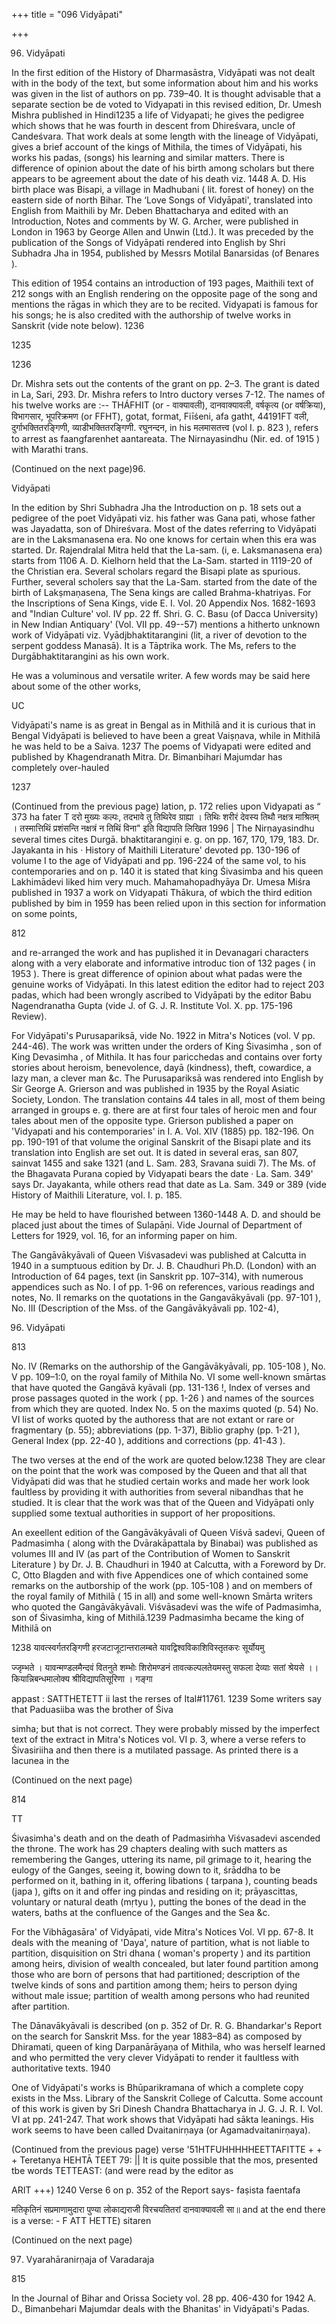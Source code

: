 +++
title = "096 Vidyāpati"

+++

96. Vidyāpati 

In the first edition of the History of Dharmasāstra, Vidyāpati was not dealt with in the body of the text, but some information about him and his works was given in the list of authors on pp. 739–40. It is thought advisable that a separate section be de voted to Vidyapati in this revised edition, Dr. Umesh Mishra published in Hindi1235 a life of Vidyapati; he gives the pedigree which shows that he was fourth in descent from Dhireśvara, uncle of Candeśvara. That work deals at some length with the lineage of Vidyāpati, gives a brief account of the kings of Mithila, the times of Vidyāpati, his works his padas, (songs) his learning and similar matters. There is difference of opinion about the date of his birth among scholars but there appears to be agreement about the date of his death viz. 1448 A. D. His birth place was Bisapi, a village in Madhubani ( lit. forest of honey) on the eastern side of north Bihar. The ‘Love Songs of Vidyāpati', translated into English from Maithili by Mr. Deben Bhattacharya and edited with an Introduction, Notes and comments by W. G. Archer, were published in London in 1963 by George Allen and Unwin (Ltd.). It was preceded by the publication of the Songs of Vidyāpati rendered into English by Shri Subhadra Jha in 1954, published by Messrs Motilal Banarsidas (of Benares ). 

This edition of 1954 contains an introduction of 193 pages, Maithili text of 212 songs with an English rendering on the opposite page of the song and mentions the rāgas in which they are to be recited. Vidyapati is famous for his songs; he is also credited with the authorship of twelve works in Sanskrit (vide note below). 1236 

1235 

1236 

Dr. Mishra sets out the contents of the grant on pp. 2–3. The grant is dated in La, Sari, 293. Dr. Mishra refers to Intro ductory verses 7-12. The names of his twelve works are :-- THÁFHIT (or - वाक्यावली), दानवाक्यावली, वर्षकृत्य (or वर्षक्रिया), विभागसार, भूपरिक्रमण (or FFHT), gotat, format, Fiīśeni, afa gatht, 44191FT वली, दुर्गाभक्तितरङ्गिणी, व्याडीभक्तितरङ्गिणी. रघुनन्दन, in his मलमासतत्त्व (vol I. p. 823 ), refers to arrest as faangfarenhet aantareata. The Nirnayasindhu (Nir. ed. of 1915 ) with Marathi trans. 

(Continued on the next page)96. 

Vidyāpati 

In the edition by Shri Subhadra Jha the Introduction on p. 18 sets out a pedigree of the poet Vidyāpati viz. his father was Gana pati, whose father was Jayadatta, son of Dhireśvara. Most of the dates referring to Vidyāpati are in the Laksmanasena era. No one knows for certain when this era was started. Dr. Rajendralal Mitra held that the La-sam. (i, e. Laksmanasena era) starts from 1106 A. D. Kielhorn held that the La-Sam. started in 1119-20 of the Christian era. Several scholars regard the Bisapi plate as spurious. Further, several scholers say that the La-Sam. started from the date of the birth of Lakṣmaṇasena, The Sena kings are called Brahma-khatriyas. For the Inscriptions of Sena Kings, vide E. I. Vol. 20 Appendix Nos. 1682-1693 and "Indian Culture' vol. IV pp. 22 ff. Shri. G. C. Basu (of Dacca University) in New Indian Antiquary' (Vol. VII pp. 49--57) mentions a hitherto unknown work of Vidyāpati viz. Vyādjbhaktitarangini (lit, a river of devotion to the serpent goddess Manasā). It is a Tāptrika work. The Ms, refers to the Durgābhaktitarangini as his own work. 

He was a voluminous and versatile writer. A few words may be said here about some of the other works, 

UC 

Vidyāpati's name is as great in Bengal as in Mithilā and it is curious that in Bengal Vidyāpati is believed to have been a great Vaiṣṇava, while in Mithilā he was held to be a Saiva. 1237 The poems of Vidyapati were edited and published by Khagendranath Mitra. Dr. Bimanbihari Majumdar has completely over-hauled 

1237 

(Continued from the previous page) lation, p. 172 relies upon Vidyapati as “ 373 ha fater T दरो मुख्यः कल्पः, तदभावे तु तिथिरेव ग्राह्या । तिथिः शरीरं देवस्य तिथौ नक्षत्र माश्रितम् । तस्मात्तिथिं प्रशंसन्ति नक्षत्रं न तिथिं विना" इति विद्यापति लिखित 1996 | The Nirṇayasindhu several times cites Durgā. bhaktitarangiṇi e. g. on pp. 167, 170, 179, 183. Dr. Jayakanta in his · History of Maithili Literature' devoted pp. 130-196 of volume I to the age of Vidyāpati and pp. 196-224 of the same vol, to his contemporaries and on p. 140 it is stated that king Śivasimba and his queen Lakhimādevi liked him very much. Mahamahopadhyāya Dr. Umesa Miśra published in 1937 a work on Vidyapati Thākura, of wbich the third edition published by bim in 1959 has been relied upon in this section for information on some points, 

812 



and re-arranged the work and has puplished it in Devanagari characters along with a very elaborate and informative introduc tion of 132 pages ( in 1953 ). There is great difference of opinion about what padas were the genuine works of Vidyāpati. In this latest edition the editor had to reject 203 padas, which had been wrongly ascribed to Vidyāpati by the editor Babu Nagendranatha Gupta (vide J. of G. J. R. Institute Vol. X. pp. 175-196 Review). 

For Vidyāpati's Purusapariksā, vide No. 1922 in Mitra's Notices (vol. V pp. 244-46). The work was written under the orders of King Śivasimha , son of King Devasimha , of Mithila. It has four paricchedas and contains over forty stories about heroism, benevolence, dayā (kindness), theft, cowardice, a lazy man, a clever man &c. The Purusapariksā was rendered into English by Sir George A. Grierson and was published in 1935 by the Royal Asiatic Society, London. The translation contains 44 tales in all, most of them being arranged in groups e. g. there are at first four tales of heroic men and four tales about men of the opposite type. Grierson published a paper on 'Vidyapati and his contemporaries' in I. A. Vol. XIV (1885) pp. 182-196. On pp. 190-191 of that volume the original Sanskrit of the Bisapi plate and its translation into English are set out. It is dated in several eras, san 807, sainvat 1455 and sake 1321 (and L. Sam. 283, Sravana suidi 7). The Ms. of the Bhagavata Purana copied by Vidyapati bears the date · La. Sam. 349' says Dr. Jayakanta, while others read that date as La. Sam. 349 or 389 (vide History of Maithili Literature, vol. I. p. 185. 

He may be held to have flourished between 1360-1448 A. D. and should be placed just about the times of Sulapāṇi. Vide Journal of Department of Letters for 1929, vol. 16, for an informing paper on him. 

The Gangāvākyāvali of Queen Viśvasadevi was published at Calcutta in 1940 in a sumptuous edition by Dr. J. B. Chaudhuri Ph.D. (London) with an Introduction of 64 pages, text (in Sanskrit pp. 107–314), with numerous appendices such as No. I of pp. 1-96 on references, various readings and notes, No. II remarks on the quotations in the Gangavākyāvali (pp. 97-101 ), No. III (Description of the Mss. of the Gangāvākyāvali pp. 102-4), 

96. Vidyāpati 

813 

No. IV (Remarks on the authorship of the Gangāvākyāvali, pp. 105-108 ), No. V pp. 109–1:0, on the royal family of Mithila No. VI some well-known smārtas that have quoted the Gangāvā kyāvali (pp. 131-136 !, Index of verses and prose passages quoted in the work ( pp. 1-26 ) and names of the sources from which they are quoted. Index No. 5 on the maxims quoted (p. 54) No. VI list of works quoted by the authoress that are not extant or rare or fragmentary (p. 55); abbreviations (pp. 1-37), Biblio graphy (pp. 1-21 ), General Index (pp. 22-40 ), additions and corrections (pp. 41-43 ). 

The two verses at the end of the work are quoted below.1238 They are clear on the point that the work was composed by the Queen and that all that Vidyāpati did was that he studied certain works and made her work look faultless by providing it with authorities from several nibandhas that he studied. It is clear that the work was that of the Queen and Vidyāpati only supplied some textual authorities in support of her propositions. 

An exeellent edition of the Gangāvākyāvali of Queen Viśvā sadevi, Queen of Padmasimha ( along with the Dvārakāpattala by Binabai) was published as volumes III and IV (as part of the Contribution of Women to Sanskrit Literature ) by Dr. J. B. Chaudhuri in 1940 at Calcutta, with a Foreword by Dr. C, Otto Blagden and with five Appendices one of which contained some remarks on the autborship of the work (pp. 105-108 ) and on members of the royal family of Mithilā ( 15 in all) and some well-known Smārta writers who quoted the Gangāvākyāvali. Viśvāsadevi was the wife of Padmasimha, son of Śivasimha, king of Mithilā.1239 Padmasimha became the king of Mithilā on 

1238 यावत्स्वर्गतरङ्गिणी हरजटाजूटान्तरालम्बते यावद्विश्वविकाशिविस्तृतकरः सूर्योयमु 

ज्जृम्भते । यावन्मण्डलमैन्दवं वितनुते शम्भोः शिरोमण्डनं तावत्कल्पलतेयमस्तु सफला देव्याः सतां श्रेयसे ।। कियान्निबन्धमालोक्य श्रीविद्यापतिसूरिणा । गङ्गा 

appast : SATTHETETT ii last the rerses of Ital\#11761. 1239 Some writers say that Paduasiiba was the brother of Śiva 

simha; but that is not correct. They were probably missed by the imperfect text of the extract in Mitra's Notices vol. VI p. 3, where a verse refers to Śivasiriiha and then there is a mutilated passage. As printed there is a lacunea in the 

(Continued on the next page) 

814 



TT 

Śivasimha's death and on the death of Padmasiṁha Viśvasadevi ascended the throne. The work has 29 chapters dealing with such matters as remembering the Ganges, uttering its name, pil grimage to it, hearing the eulogy of the Ganges, seeing it, bowing down to it, śrāddha to be performed on it, bathing in it, offering libations ( tarpana ), counting beads (japa ), gifts on it and offer ing pindas and residing on it; prāyascittas, voluntary or natural death (mṛtyu ), putting the bones of the dead in the waters, baths at the confluence of the Ganges and the Sea &c. 

For the Vibhāgasāra' of Vidyāpati, vide Mitra's Notices Vol. VI pp. 67-8. It deals with the meaning of 'Daya', nature of partition, what is not liable to partition, disquisition on Stri dhana ( woman's property ) and its partition among heirs, division of wealth concealed, but later found partition among those who are born of persons that had partitioned; description of the twelve kinds of sons and partition among them; heirs to person dying without male issue; partition of wealth among persons who had reunited after partition. 

The Dānavākyāvali is described (on p. 352 of Dr. R. G. Bhandarkar's Report on the search for Sanskrit Mss. for the year 1883–84) as composed by Dhiramati, queen of king Darpanārāyaṇa of Mithila, who was herself learned and who permitted the very clever Vidyāpati to render it faultless with authoritative texts. 1940 

One of Vidyāpati's works is Bhūparikramana of which a complete copy exists in the Mss. Library of the Sanskrit College of Calcutta. Some account of this work is given by Sri Dinesh Chandra Bhattacharya in J. G. J. R. I. Vol. VI at pp. 241-247. That work shows that Vidyāpati had sākta leanings. His work seems to have been called Dvaitanirṇaya (or Agamadvaitanirṇaya). 

(Continued from the previous page) verse '51HTFUHHHHHEETTAFITTE + + + Teretanya HEHTĀ TEET 79: || It is quite possible that the mos, presented tbe words TETTEAST: (and were read by the editor as 

ARIT +++) 1240 Verse 6 on p. 352 of the Report says- faṣista faentafa 

मतिकृतिनं सप्रमाणामुदारा पुण्या लोकाद्यराजी विरचयतितरां दानवाक्यावली सा॥ and at the end there is a verse: - F ATT HETTE) sitaren 

(Continued on the next page) 

97. Vyarahāranirṇaja of Varadaraja 

815 

In the Journal of Bihar and Orissa Society vol. 28 pp. 406-430 for 1942 A. D., Bimanbehari Majumdar deals with the Bhanitas' in Vidyāpati's Padas. 
